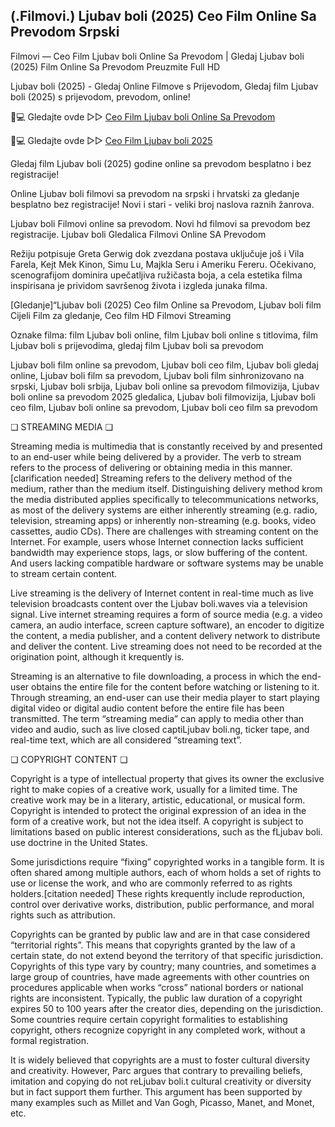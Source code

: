 ## (.Filmovi.) Ljubav boli (2025) Ceo Film Online Sa Prevodom Srpski

Filmovi — Ceo Film Ljubav boli Online Sa Prevodom | Gledaj Ljubav boli (2025) Film Online Sa Prevodom Preuzmite Full HD

Ljubav boli (2025) - Gledaj Online Filmove s Prijevodom, Gledaj film Ljubav boli (2025) s prijevodom, prevodom, online!

📱💻 Gledajte ovde ▷▷ [Ceo Film Ljubav boli Online Sa Prevodom](https://t.co/EW9NRKKgne)

📱💻 Gledajte ovde ▷▷ [Ceo Film Ljubav boli 2025](https://t.co/EW9NRKKgne)

Gledaj film Ljubav boli (2025) godine online sa prevodom besplatno i bez registracije!

Online Ljubav boli filmovi sa prevodom na srpski i hrvatski za gledanje besplatno bez registracije! Novi i stari - veliki broj naslova raznih žanrova.

Ljubav boli Filmovi online sa prevodom. Novi hd filmovi sa prevodom bez registracije. Ljubav boli Gledalica Filmovi Online SA Prevodom

Režiju potpisuje Greta Gerwig dok zvezdana postava uključuje još i Vila Farela, Kejt Mek Kinon, Simu Lu, Majkla Seru i Ameriku Fereru. Očekivano, scenografijom dominira upečatljiva ružičasta boja, a cela estetika filma inspirisana je prividom savršenog života i izgleda junaka filma.

[Gledanje]“Ljubav boli (2025) Ceo film Online sa Prevodom, Ljubav boli film Cijeli Film za gledanje, Ceo film HD Filmovi Streaming

Oznake filma: film Ljubav boli online, film Ljubav boli online s titlovima, film Ljubav boli s prijevodima, gledaj film Ljubav boli sa prevodom

Ljubav boli film online sa prevodom, Ljubav boli ceo film, Ljubav boli gledaj online, Ljubav boli film sa prevodom, Ljubav boli film sinhronizovano na srpski, Ljubav boli srbija, Ljubav boli online sa prevodom filmovizija, Ljubav boli online sa prevodom 2025 gledalica, Ljubav boli filmovizija, Ljubav boli ceo film, Ljubav boli online sa prevodom, Ljubav boli ceo film sa prevodom

❏ STREAMING MEDIA ❏

Streaming media is multimedia that is constantly received by and presented to an end-user while being delivered by a provider. The verb to stream refers to the process of delivering or obtaining media in this manner.[clarification needed] Streaming refers to the delivery method of the medium, rather than the medium itself. Distinguishing delivery method krom the media distributed applies specifically to telecommunications networks, as most of the delivery systems are either inherently streaming (e.g. radio, television, streaming apps) or inherently non-streaming (e.g. books, video cassettes, audio CDs). There are challenges with streaming content on the Internet. For example, users whose Internet connection lacks sufficient bandwidth may experience stops, lags, or slow buffering of the content. And users lacking compatible hardware or software systems may be unable to stream certain content.

Live streaming is the delivery of Internet content in real-time much as live television broadcasts content over the Ljubav boli.waves via a television signal. Live internet streaming requires a form of source media (e.g. a video camera, an audio interface, screen capture software), an encoder to digitize the content, a media publisher, and a content delivery network to distribute and deliver the content. Live streaming does not need to be recorded at the origination point, although it krequently is.

Streaming is an alternative to file downloading, a process in which the end-user obtains the entire file for the content before watching or listening to it. Through streaming, an end-user can use their media player to start playing digital video or digital audio content before the entire file has been transmitted. The term “streaming media” can apply to media other than video and audio, such as live closed captiLjubav boli.ng, ticker tape, and real-time text, which are all considered “streaming text”.

❏ COPYRIGHT CONTENT ❏

Copyright is a type of intellectual property that gives its owner the exclusive right to make copies of a creative work, usually for a limited time. The creative work may be in a literary, artistic, educational, or musical form. Copyright is intended to protect the original expression of an idea in the form of a creative work, but not the idea itself. A copyright is subject to limitations based on public interest considerations, such as the fLjubav boli. use doctrine in the United States.

Some jurisdictions require “fixing” copyrighted works in a tangible form. It is often shared among multiple authors, each of whom holds a set of rights to use or license the work, and who are commonly referred to as rights holders.[citation needed] These rights krequently include reproduction, control over derivative works, distribution, public performance, and moral rights such as attribution.

Copyrights can be granted by public law and are in that case considered “territorial rights”. This means that copyrights granted by the law of a certain state, do not extend beyond the territory of that specific jurisdiction. Copyrights of this type vary by country; many countries, and sometimes a large group of countries, have made agreements with other countries on procedures applicable when works “cross” national borders or national rights are inconsistent. Typically, the public law duration of a copyright expires 50 to 100 years after the creator dies, depending on the jurisdiction. Some countries require certain copyright formalities to establishing copyright, others recognize copyright in any completed work, without a formal registration.

It is widely believed that copyrights are a must to foster cultural diversity and creativity. However, Parc argues that contrary to prevailing beliefs, imitation and copying do not reLjubav boli.t cultural creativity or diversity but in fact support them further. This argument has been supported by many examples such as Millet and Van Gogh, Picasso, Manet, and Monet, etc.
